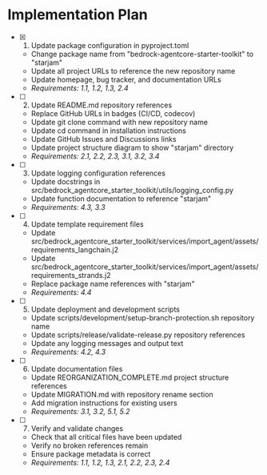 # Implementation Plan

- [x] 1. Update package configuration in pyproject.toml














  - Change package name from "bedrock-agentcore-starter-toolkit" to "starjam"
  - Update all project URLs to reference the new repository name
  - Update homepage, bug tracker, and documentation URLs
  - _Requirements: 1.1, 1.2, 1.3, 2.4_

- [ ] 2. Update README.md repository references
  - Replace GitHub URLs in badges (CI/CD, codecov)
  - Update git clone command with new repository name
  - Update cd command in installation instructions
  - Update GitHub Issues and Discussions links
  - Update project structure diagram to show "starjam" directory
  - _Requirements: 2.1, 2.2, 2.3, 3.1, 3.2, 3.4_

- [ ] 3. Update logging configuration references
  - Update docstrings in src/bedrock_agentcore_starter_toolkit/utils/logging_config.py
  - Update function documentation to reference "starjam"
  - _Requirements: 4.3, 3.3_

- [ ] 4. Update template requirement files
  - Update src/bedrock_agentcore_starter_toolkit/services/import_agent/assets/requirements_langchain.j2
  - Update src/bedrock_agentcore_starter_toolkit/services/import_agent/assets/requirements_strands.j2
  - Replace package name references with "starjam"
  - _Requirements: 4.4_

- [ ] 5. Update deployment and development scripts
  - Update scripts/development/setup-branch-protection.sh repository name
  - Update scripts/release/validate-release.py repository references
  - Update any logging messages and output text
  - _Requirements: 4.2, 4.3_

- [ ] 6. Update documentation files
  - Update REORGANIZATION_COMPLETE.md project structure references
  - Update MIGRATION.md with repository rename section
  - Add migration instructions for existing users
  - _Requirements: 3.1, 3.2, 5.1, 5.2_

- [ ] 7. Verify and validate changes
  - Check that all critical files have been updated
  - Verify no broken references remain
  - Ensure package metadata is correct
  - _Requirements: 1.1, 1.2, 1.3, 2.1, 2.2, 2.3, 2.4_
